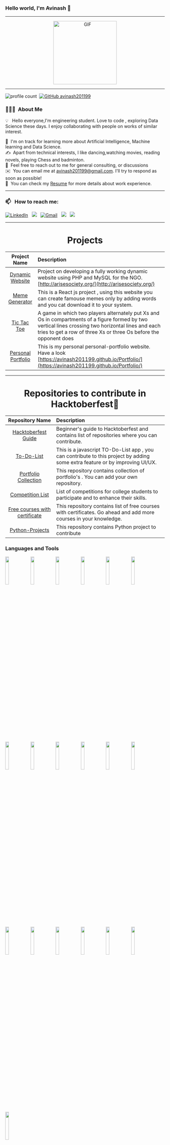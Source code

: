 ### Hello world, I'm Avinash 👋 

-----

<p align="center">
<img alt="GIF" src="https://media.giphy.com/media/Cmr1OMJ2FN0B2/giphy.gif" width = 200/>
</p>

-----

![profile count](https://komarev.com/ghpvc/?username=avinash201199&color=red)&nbsp;
[![GitHub avinash201199](https://img.shields.io/github/followers/avinash201199?label=follow&style=social)](https://github.com/avinash201199)&nbsp;
### 👨🏻‍💻 &nbsp;About Me

💡 &nbsp; Hello everyone,I'm engineering student. Love to code , exploring Data Science these days. I enjoy collaborating with people on works of similar interest. 

🌱 &nbsp;I'm on track for learning more about Artificial Intelligence, Machine learning and Data Science.\
✍️ &nbsp;Apart from technical interests, I like dancing,watching movies, reading novels, playing Chess and badminton.\
💬 &nbsp;Feel free to reach out to me for general consulting, or discussions \
✉️ &nbsp;You can email me at avinash201199@gmail.com. I'll try to respond as soon as possible!\
📄 &nbsp;You can check my [Resume](https://drive.google.com/file/d/1K4-g2LlUJFHv-JzBtrBBSeBOUiRN1-iQ/view?usp=sharing) for more details about work experience.

-----
### 📫 &nbsp; How to reach me:


<a href="https://www.linkedin.com/in/avinash-singh-071b79175/"><img alt="LinkedIn" src="https://img.shields.io/badge/linkedin%20-%230077B5.svg?&style=flat&logo=linkedin&logoColor=white"/></a> &nbsp;
<a href="https://instagram.com/michael201199/"><img src="https://img.shields.io/badge/-@michael201199-E4405F?style=flat&logo=Instagram&logoColor=white"/></a> &nbsp;
<a href="mailto:avinash201199@gmail.com"><img alt="Gmail" src="https://img.shields.io/badge/Gmail-D14836?style=flat&logo=gmail&logoColor=white" /></a> &nbsp;
<a href="https://www.hackerrank.com/avinash201199"><img src="https://img.shields.io/badge/-HackerRank-E4405F?style=flat&logo=HackerRank&logoColor=white"/></a> &nbsp;
<a href="https://leetcode.com/avinash201199/"><img src="https://img.shields.io/badge/-LeetCode-E4405F?style=flat&logo=LeetCode&logoColor=white"/></a> &nbsp;

-----  



<h1 align="center">Projects</h1>

| Project Name      | Description | 
| :---:        |    :----   |  
| [Dynamic Website](http://arisesociety.org/)   | Project on developing a fully working dynamic website using PHP and MySQL for the NGO.  [http://arisesociety.org/](http://arisesociety.org/)        | 
| [Meme Generator](https://avinash201199.github.io/MemeGenerator/) | This is a React js project , using this website you can create famouse memes only by adding words and you cat download it to your system. |
| [Tic Tac Toe](https://github.com/avinash201199/Python-Projects/blob/main/Tic_Tac_Toe.py) | A game in which two players alternately put Xs and Os in compartments of a figure formed by two vertical lines crossing two horizontal lines and each tries to get a row of three Xs or three Os before the opponent does |
| [Personal Portfolio](https://avinash201199.github.io/Portfolio/) | This is my personal personal-portfolio website. Have a look [https://avinash201199.github.io/Portfolio/](https://avinash201199.github.io/Portfolio/) |

<hr>

<h1 align="center">Repositories to contribute in Hacktoberfest🤩</h1>

| Repository Name      | Description | 
| :---:        |    :----   |  
| [Hacktoberfest Guide](https://github.com/avinash201199/Hacktoberfest-Guide)    | Beginner's guide to Hacktoberfest and contains list of repositories where you can contribute.
| [To-Do-List](https://github.com/avinash201199/To-Do-List)    | This is a javascript TO-Do-List app , you can contribute to this project by adding some extra feature or by improving UI/UX.      
| [Portfolio Collection](https://github.com/avinash201199/Portfolio-Collection)      | This repository contains collection of portfolio's . You can add your own repository.
| [Competition List](https://github.com/avinash201199/Competitions-and-Programs-List) | List of competitions for college students to participate and to enhance their skills. |
| [Free courses with certificate](https://github.com/avinash201199/Free-courses-with-Certificates) | This repository contains list of free courses with certificates. Go ahead and add more courses in your knowledge. |
| [Python-Projects](https://github.com/avinash201199/Python-projects-) | This repository contains Python project to contribute |



### Languages and Tools

<p>
 
 
  <code><img width="15%" src="https://www.vectorlogo.zone/logos/python/python-ar21.svg"></code>
 <code><img width="15%" src="https://www.vectorlogo.zone/logos/java/java-ar21.svg"></code>
  <code><img width="15%" src="https://www.vectorlogo.zone/logos/google_cloud/google_cloud-ar21.svg"></code>
 <code><img width="15%" src="https://www.vectorlogo.zone/logos/kaggle/kaggle-ar21.svg"></code>
  <code><img width="15%" src="https://www.vectorlogo.zone/logos/numpy/numpy-ar21.svg"></code>
  <code><img width="15%" src="https://www.vectorlogo.zone/logos/quora/quora-ar21.svg"></code>
 <code><img width="15%" src="https://www.vectorlogo.zone/logos/w3_html5/w3_html5-ar21.svg"></code>
 <code><img width="15%" src="https://www.vectorlogo.zone/logos/w3_css/w3_css-ar21.svg"></code>
  <code><img width="15%" src="https://www.vectorlogo.zone/logos/javascript/javascript-horizontal.svg"></code>
  <code><img width="15%" src="https://www.vectorlogo.zone/logos/getbootstrap/getbootstrap-ar21.svg"></code>
  <code><img width="15%" src="https://www.vectorlogo.zone/logos/djangoproject/djangoproject-ar21.svg"></code>
  <code><img width="15%" src="https://www.vectorlogo.zone/logos/pocoo_flask/pocoo_flask-ar21.svg"></code>
  <code><img width="15%" src="https://www.vectorlogo.zone/logos/jupyter/jupyter-ar21.svg"></code>
  <code><img width="15%" src="https://www.vectorlogo.zone/logos/mysql/mysql-ar21.svg"></code>
  <code><img width="15%" src="https://www.vectorlogo.zone/logos/docker/docker-ar21.svg"></code>
  <code><img width="15%" src="https://www.vectorlogo.zone/logos/kubernetes/kubernetes-ar21.svg"></code>
  <code><img width="15%" src="https://www.vectorlogo.zone/logos/amazon_aws/amazon_aws-ar21.svg"></code>
  <code><img width="15%" src="https://www.vectorlogo.zone/logos/git-scm/git-scm-ar21.svg"></code>
   <code><img width="15%" src="https://www.vectorlogo.zone/logos/ubuntu/ubuntu-ar21.svg"></code>
 
 
 -----
  
</p>



<h1 align="center">Github Stats</h1>

<div align="center">
  
[![GitHub streak](https://github-readme-streak-stats.herokuapp.com/?user=avinash201199&theme=highcontrast)](https://github.com/DenverCoder1/github-readme-streak-stats)

 </div>
 
 

<img align="left" alt="Avinash's Github Stats" src="https://github-readme-stats.vercel.app/api?username=avinash201199&&show_icons=true&theme=dark" width="50%" />
<img alt="Top Languages used" src="https://github-readme-stats.vercel.app/api/top-langs/?username=avinash201199&layout=compact&theme=dark" width="46%" />
<br>
<img src="https://activity-graph.herokuapp.com/graph?username=avinash201199&theme=xcode">


